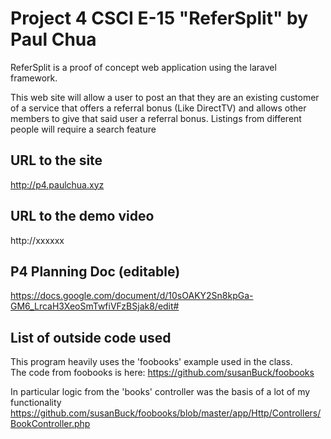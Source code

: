 # Project 4 CSCI E-15 "ReferSplit" by Paul Chua

ReferSplit is a proof of concept web application using the laravel framework.

This web site will allow a user to post an that they are an existing customer of a service that offers a referral bonus (Like DirectTV) and allows other members to give that said user a referral bonus.  Listings from different people will require a search feature

## URL to the site

http://p4.paulchua.xyz

## URL to the demo video

http://xxxxxx

## P4 Planning Doc (editable)

https://docs.google.com/document/d/10sOAKY2Sn8kpGa-GM6_LrcaH3XeoSmTwfiVFzBSjak8/edit#

## List of outside code used

This program heavily uses the 'foobooks' example used in the class.  
The code from foobooks is here: https://github.com/susanBuck/foobooks

In particular logic from the 'books' controller was the basis of a lot of my functionality
https://github.com/susanBuck/foobooks/blob/master/app/Http/Controllers/BookController.php
